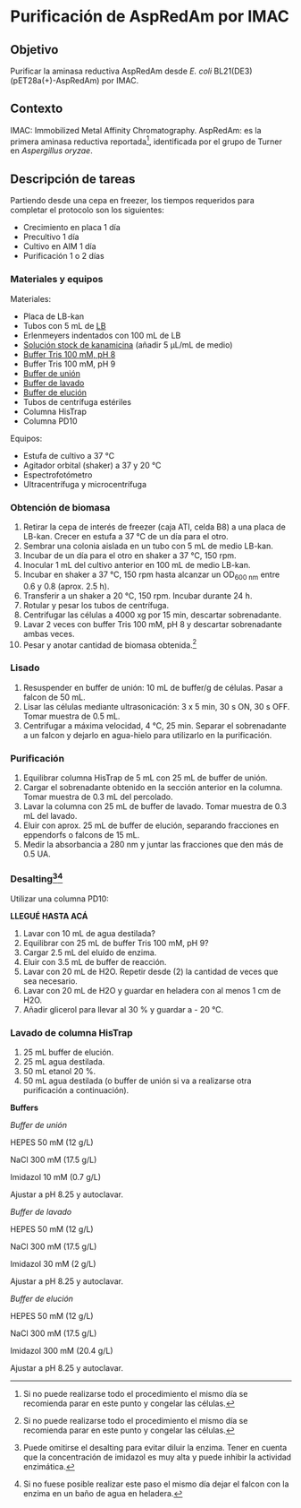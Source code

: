 # Purificación de AspRedAm por IMAC

## Objetivo

Purificar la aminasa reductiva AspRedAm desde *E. coli* BL21(DE3) (pET28a(+)-AspRedAm) por IMAC.

## Contexto

IMAC: Immobilized Metal Affinity Chromatography.
AspRedAm: es la primera aminasa reductiva reportada[^1], identificada por el grupo de Turner en *Aspergillus oryzae*.

## Descripción de tareas

Partiendo desde una cepa en freezer, los tiempos requeridos para completar el protocolo son los siguientes:

- Crecimiento en placa 1 día
- Precultivo 1 día
- Cultivo en AIM 1 día
- Purificación 1 o 2 días

### Materiales y equipos

Materiales:

- Placa de LB-kan
- Tubos con 5 mL de [LB](../Media/m001.md)
- Erlenmeyers indentados con 100 mL de LB
- [Solución stock de kanamicina](../Solutions/s002.md) (añadir 5 μL/mL de medio)
- [Buffer Tris 100 mM, pH 8](../Solutions/s004.md)
- Buffer Tris 100 mM, pH 9
- [Buffer de unión](../Solutions/s005.md)
- [Buffer de lavado](../Solutions/s006.md)
- [Buffer de elución](../Solutions/s007.md)
- Tubos de centrífuga estériles
- Columna HisTrap
- Columna PD10

Equipos:

- Estufa de cultivo a 37 °C
- Agitador orbital (shaker) a 37 y 20 °C
- Espectrofotómetro
- Ultracentrífuga y microcentrífuga

### Obtención de biomasa

1. Retirar la cepa de interés de freezer (caja ATI, celda B8) a una placa de LB-kan. Crecer en estufa a 37 °C de un día para el otro.
2. Sembrar una colonia aislada en un tubo con 5 mL de medio LB-kan.
3. Incubar de un día para el otro en shaker a 37 °C, 150 rpm.
4. Inocular 1 mL del cultivo anterior en 100 mL de medio LB-kan.
5. Incubar en shaker a 37 °C, 150 rpm hasta alcanzar un OD<sub>600 nm</sub> entre 0.6 y 0.8 (aprox. 2.5 h).
6. Transferir a un shaker a 20 °C, 150 rpm. Incubar durante 24 h.
7. Rotular y pesar los tubos de centrífuga.
8. Centrifugar las células a 4000 xg por 15 min, descartar sobrenadante.
9. Lavar 2 veces con buffer Tris 100 mM, pH 8 y descartar sobrenadante ambas veces.
10. Pesar y anotar cantidad de biomasa obtenida.[^1]

### Lisado

1. Resuspender en buffer de unión: 10 mL de buffer/g de células. Pasar a falcon de 50 mL.
2. Lisar las células mediante ultrasonicación: 3 x 5 min, 30 s ON, 30 s OFF. Tomar muestra de 0.5 mL.
3. Centrifugar a máxima velocidad, 4 °C, 25 min. Separar el sobrenadante a un falcon y dejarlo en agua-hielo para utilizarlo en la purificación.

### Purificación

1. Equilibrar columna HisTrap de 5 mL con 25 mL de buffer de unión.
2. Cargar el sobrenadante obtenido en la sección anterior en la columna. Tomar muestra de 0.3 mL del percolado.
3. Lavar la columna con 25 mL de buffer de lavado. Tomar muestra de 0.3 mL del lavado.
4. Eluir con aprox. 25 mL de buffer de elución, separando fracciones en eppendorfs o falcons de 15 mL.
5. Medir la absorbancia a 280 nm y juntar las fracciones que den más de 0.5 UA.

### Desalting[^2][^3]

Utilizar una columna PD10:

**LLEGUÉ HASTA ACÁ**

1. Lavar con 10 mL de agua destilada?
2. Equilibrar con 25 mL de buffer Tris 100 mM, pH 9?
3. Cargar 2.5 mL del eluído de enzima.
4. Eluir con 3.5 mL de buffer de reacción.
5. Lavar con 20 mL de H2O. Repetir desde (2) la cantidad de veces que sea necesario.
6. Lavar con 20 mL de H2O y guardar en heladera con al menos 1 cm de H2O.
7. Añadir glicerol para llevar al 30 % y guardar a - 20 °C.

### Lavado de columna HisTrap

1. 25 mL buffer de elución.
2. 25 mL agua destilada.
3. 50 mL etanol 20 %.
4. 50 mL agua destilada (o buffer de unión si va a realizarse otra purificación a continuación).

**Buffers**

_Buffer de unión_

HEPES 50 mM (12 g/L)

NaCl 300 mM (17.5 g/L)

Imidazol 10 mM (0.7 g/L)

Ajustar a pH 8.25 y autoclavar.

_Buffer de lavado_

HEPES 50 mM (12 g/L)

NaCl 300 mM (17.5 g/L)

Imidazol 30 mM (2 g/L)

Ajustar a pH 8.25 y autoclavar.

_Buffer de elución_

HEPES 50 mM (12 g/L)

NaCl 300 mM (17.5 g/L)

Imidazol 300 mM (20.4 g/L)

Ajustar a pH 8.25 y autoclavar.

[^1]: Si no puede realizarse todo el procedimiento el mismo día se recomienda parar en este punto y congelar las células.
[^2]: Puede omitirse el desalting para evitar diluir la enzima. Tener en cuenta que la concentración de imidazol es muy alta y puede inhibir la actividad enzimática.
[^3]: Si no fuese posible realizar este paso el mismo día dejar el falcon con la enzima en un baño de agua en heladera.
